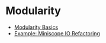 # Modularity

- [Modularity Basics](modularity)
- [Example: Miniscope IO Refactoring](miniscope_io_refactoring)